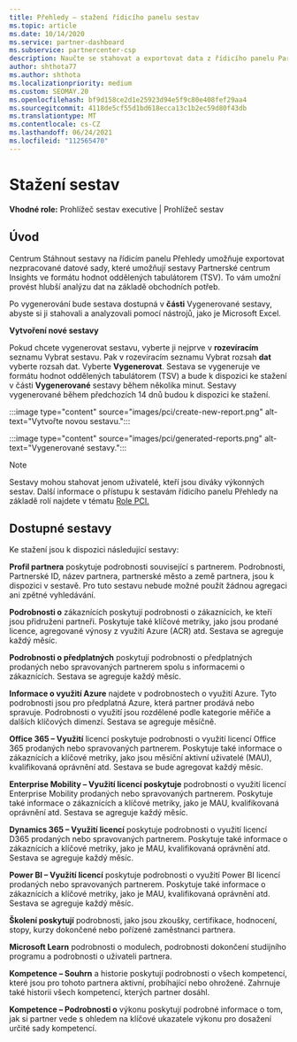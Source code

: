 ```yaml
---
title: Přehledy – stažení řídicího panelu sestav
ms.topic: article
ms.date: 10/14/2020
ms.service: partner-dashboard
ms.subservice: partnercenter-csp
description: Naučte se stahovat a exportovat data z řídicího panelu Partnerské centrum vytváření sestav a ze sestav Partnerské centrum Insights.
author: shthota77
ms.author: shthota
ms.localizationpriority: medium
ms.custom: SEOMAY.20
ms.openlocfilehash: bf9d158ce2d1e25923d94e5f9c80e408fef29aa4
ms.sourcegitcommit: 4118de5cf55d1bd618ecca13c1b2ec59d80f43db
ms.translationtype: MT
ms.contentlocale: cs-CZ
ms.lasthandoff: 06/24/2021
ms.locfileid: "112565470"
---
```

# <a name="download-reports"></a>Stažení sestav

**Vhodné role:** Prohlížeč sestav executive | Prohlížeč sestav

## <a name="introduction"></a>Úvod

Centrum Stáhnout sestavy na řídicím panelu Přehledy umožňuje exportovat nezpracované datové sady, které umožňují sestavy Partnerské centrum Insights ve formátu hodnot oddělených tabulátorem (TSV). To vám umožní provést hlubší analýzu dat na základě obchodních potřeb.

Po vygenerování bude sestava dostupná v **části** Vygenerované sestavy, abyste si ji stahovali a analyzovali pomocí nástrojů, jako je Microsoft Excel.

**Vytvoření nové sestavy**

Pokud chcete vygenerovat sestavu, vyberte ji nejprve v **rozevíracím** seznamu Vybrat sestavu. Pak v rozevíracím seznamu Vybrat rozsah **dat** vyberte rozsah dat. Vyberte **Vygenerovat**. Sestava se vygeneruje ve formátu hodnot oddělených tabulátorem (TSV) a bude k dispozici ke stažení v části **Vygenerované** sestavy během několika minut. Sestavy vygenerované během předchozích 14 dnů budou k dispozici ke stažení.

:::image type="content" source="images/pci/create-new-report.png" alt-text="Vytvořte novou sestavu.":::

:::image type="content" source="images/pci/generated-reports.png" alt-text="Vygenerované sestavy.":::

>[!NOTE] 
>Sestavy mohou stahovat jenom uživatelé, kteří jsou diváky výkonných sestav. Další informace o přístupu k sestavám řídicího panelu Přehledy na základě rolí najdete v tématu [Role PCI.](pci-roles.md) 

## <a name="available-reports"></a>Dostupné sestavy

Ke stažení jsou k dispozici následující sestavy:

**Profil partnera** poskytuje podrobnosti související s partnerem. Podrobnosti, Partnerské ID, název partnera, partnerské město a země partnera, jsou k dispozici v sestavě. Pro tuto sestavu nebude možné použít žádnou agregaci ani zpětné vyhledávání.

**Podrobnosti o** zákaznících poskytují podrobnosti o zákaznících, ke kteří jsou přidruženi partneři. Poskytuje také klíčové metriky, jako jsou prodané licence, agregované výnosy z využití Azure (ACR) atd. Sestava se agreguje každý měsíc.

**Podrobnosti o předplatných** poskytují podrobnosti o předplatných prodaných nebo spravovaných partnerem spolu s informacemi o zákaznících. Sestava se agreguje každý měsíc.

**Informace o využití Azure** najdete v podrobnostech o využití Azure. Tyto podrobnosti jsou pro předplatná Azure, která partner prodává nebo spravuje. Podrobnosti o využití jsou rozdělené podle kategorie měřiče a dalších klíčových dimenzí. Sestava se agreguje měsíčně.

**Office 365 – Využití** licencí poskytuje podrobnosti o využití licencí Office 365 prodaných nebo spravovaných partnerem. Poskytuje také informace o zákaznících a klíčové metriky, jako jsou měsíční aktivní uživatelé (MAU), kvalifikovaná oprávnění atd. Sestava se bude agregovat každý měsíc.

**Enterprise Mobility – Využití licencí poskytuje**  podrobnosti o využití licencí Enterprise Mobility prodaných nebo spravovaných partnerem. Poskytuje také informace o zákaznících a klíčové metriky, jako je MAU, kvalifikovaná oprávnění atd. Sestava se agreguje každý měsíc.

**Dynamics 365 – Využití licencí** poskytuje podrobnosti o využití licencí D365 prodaných nebo spravovaných partnerem. Poskytuje také informace o zákaznících a klíčové metriky, jako je MAU, kvalifikovaná oprávnění atd. Sestava se agreguje každý měsíc.

**Power BI – Využití licencí** poskytuje podrobnosti o využití Power BI licencí prodaných nebo spravovaných partnerem. Poskytuje také informace o zákaznících a klíčové metriky, jako je MAU, kvalifikovaná oprávnění atd. Sestava se agreguje každý měsíc.

**Školení poskytují** podrobnosti, jako jsou zkoušky, certifikace, hodnocení, stopy, kurzy dokončené nebo pořízené zaměstnanci partnera.

**Microsoft Learn** podrobnosti o modulech, podrobnosti dokončení studijního programu a podrobnosti o uživateli partnera.

**Kompetence – Souhrn** a historie poskytují podrobnosti o všech kompetencí, které jsou pro tohoto partnera aktivní, probíhající nebo ohrožené. Zahrnuje také historii všech kompetencí, kterých partner dosáhl.

**Kompetence – Podrobnosti o** výkonu poskytují podrobné informace o tom, jak si partner vede s ohledem na klíčové ukazatele výkonu pro dosažení určité sady kompetencí.

